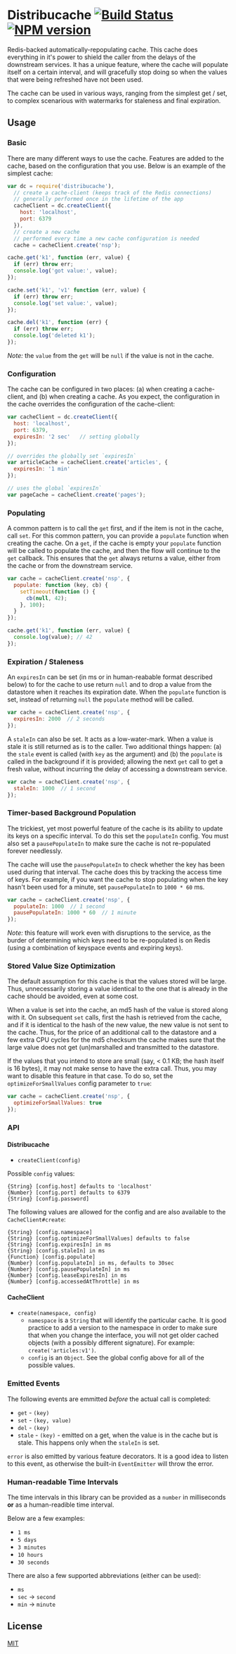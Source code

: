 # Distribucache [![Build Status](https://secure.travis-ci.org/areusjs/distribucache.png)](http://travis-ci.org/areusjs/distribucache) [![NPM version](https://badge.fury.io/js/distribucache.svg)](http://badge.fury.io/js/distribucache)

Redis-backed automatically-repopulating cache. This cache does everything in
it's power to shield the caller from the delays of the downstream services. It has a unique
feature, where the cache will populate itself on a certain interval, and will
gracefully stop doing so when the values that were being refreshed have not been used.

The cache can be used in various ways, ranging from the simplest get / set, to
complex scenarious with watermarks for staleness and final expiration.


## Usage

### Basic

There are many different ways to use the cache. Features are added to the cache,
based on the configuration that you use. Below is an example of the simplest cache:

```javascript
var dc = require('distribucache'),
  // create a cache-client (keeps track of the Redis connections)
  // generally performed once in the lifetime of the app
  cacheClient = dc.createClient({
    host: 'localhost',
    port: 6379
  }),
  // create a new cache
  // performed every time a new cache configuration is needed
  cache = cacheClient.create('nsp');

cache.get('k1', function (err, value) {
  if (err) throw err;
  console.log('got value:', value);
});

cache.set('k1', 'v1' function (err, value) {
  if (err) throw err;
  console.log('set value:', value);
});

cache.del('k1', function (err) {
  if (err) throw err;
  console.log('deleted k1');
});
```

*Note:* the `value` from the `get` will be `null` if
the value is not in the cache.


### Configuration

The cache can be configured in two places: (a) when creating a cache-client,
and (b) when creating a cache. As you expect, the configuration in the
cache overrides the configuration of the cache-client:

```javascript
var cacheClient = dc.createClient({
  host: 'localhost',
  port: 6379,
  expiresIn: '2 sec'   // setting globally
});

// overrides the globally set `expiresIn`
var articleCache = cacheClient.create('articles', {
  expiresIn: '1 min'
});

// uses the global `expiresIn`
var pageCache = cacheClient.create('pages');
```


### Populating

A common pattern is to call the `get` first, and if the item is not
in the cache, call `set`. For this common pattern, you can provide
a `populate` function when creating the cache. On a `get`, if the
cache is empty your `populate` function will be called to populate the
cache, and then the flow will continue to the `get` callback. This ensures
that the `get` always returns a value, either from the cache or from
the downstream service.

```javascript
var cache = cacheClient.create('nsp', {
  populate: function (key, cb) {
    setTimeout(function () {
      cb(null, 42);
    }, 100);
  }
});

cache.get('k1', function (err, value) {
  console.log(value); // 42
});
```


### Expiration / Staleness

An `expiresIn` can be set (in ms or in human-reabable format described below)
to for the cache to use return `null`
and to drop a value from the datastore when it reaches
its expiration date. When the `populate` function is set,
instead of returning `null` the `populate` method will be called.

```javascript
var cache = cacheClient.create('nsp', {
  expiresIn: 2000  // 2 seconds
});
```

A `staleIn` can also be set. It acts as a low-water-mark. When a value
is stale it is still returned as is to the caller. Two additional things happen:
(a) the `stale` event is called (with `key` as the argument) and (b) the `populate`
is called in the background if it is provided; allowing the next `get` call to
get a fresh value, without incurring the delay of accessing a downstream service.

```javascript
var cache = cacheClient.create('nsp', {
  staleIn: 1000  // 1 second
});
```


### Timer-based Background Population

The trickiest, yet most powerful feature of the cache is its ability
to update its keys on a specific interval. To do this set the `populateIn`
config. You must also set a `pausePopulateIn` to make sure the cache
is not re-populated forever needlessly.

The cache will use the `pausePopulateIn` to check whether the key has
been used during that interval. The cache does this by tracking the
access time of keys. For example, if you want the cache to stop populating when the
key hasn't been used for a minute, set `pausePopulateIn` to `1000 * 60` ms.

```javascript
var cache = cacheClient.create('nsp', {
  populateIn: 1000  // 1 second
  pausePopulateIn: 1000 * 60  // 1 minute
});
```

*Note:* this feature will work even with disruptions to the service, as the burder
of determining which keys need to be re-populated is on Redis (using a combination
of keyspace events and expiring keys).


### Stored Value Size Optimization

The default assumption for this cache is that the values stored will be large.
Thus, unnecessarily storing a value identical to the one that is already in
the cache should be avoided, even at some cost.

When a value is set into the cache, an md5 hash of the value is stored along
with it. On subsequent `set` calls, first the hash is retrieved from the cache,
and if it is identical to the hash of the new value, the new value is not
sent to the cache. Thus, for the price of an additional call to the
datastore and a few extra CPU cycles for the md5 checksum the cache makes
sure that the large value does not get (un)marshalled and transmitted to
the datastore.

If the values that you intend to store are small (say, < 0.1 KB; the hash itself is 16 bytes),
it may not make sense to have the extra call. Thus, you may want to disable
this feature in that case. To do so, set the `optimizeForSmallValues`
config parameter to `true`:

```javascript
var cache = cacheClient.create('nsp', {
  optimizeForSmallValues: true
});
```


### API

#### Distribucache

  - `createClient(config)`

Possible `config` values:
```
{String} [config.host] defaults to 'localhost'
{Number} [config.port] defaults to 6379
{String} [config.password]
```

The following values are allowed for the config and are
also available to the `CacheClient#create`:
```
{String} [config.namespace]
{String} [config.optimizeForSmallValues] defaults to false
{String} [config.expiresIn] in ms
{String} [config.staleIn] in ms
{Function} [config.populate]
{Number} [config.populateIn] in ms, defaults to 30sec
{Number} [config.pausePopulateIn] in ms
{Number} [config.leaseExpiresIn] in ms
{Number} [config.accessedAtThrottle] in ms
```

#### CacheClient

  - `create(namespace, config)`
    - `namespace` is a `String` that will identify the particular cache.
      It is good practice to add a version to the namespace in order to
      make sure that when you change the interface, you will not get
      older cached objects (with a possibly different signature).
      For example: `create('articles:v1')`.
    - `config` is an `Object`. See the global config above for all
      of the possible values.


### Emitted Events

The following events are emmitted *before* the actual call is completed:

  - `get` - `(key)`
  - `set` - `(key, value)`
  - `del` -  `(key)`
  - `stale` - `(key)` - emitted on a get, when the value is in the cache but is stale. This happens only when the `staleIn` is set.

`error` is also emitted by various feature decorators. It is a good idea to listen
to this event, as otherwise the built-in `EventEmitter` will throw
the error.


### Human-readable Time Intervals

The time intervals in this library can be provided as a `number`
in milliseconds **or** as a human-readible time interval.

Below are a few  examples:

  - `1 ms`
  - `5 days`
  - `3 minutes`
  - `10 hours`
  - `30 seconds`

There are also a few supported abbreviations (either can be used):

   - `ms`
   - `sec` -> `second`
   - `min` -> `minute`


## License

[MIT](/LICENSE)
